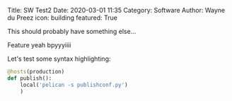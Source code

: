 Title: SW Test2
Date: 2020-03-01 11:35
Category: Software
Author: Wayne du Preez
icon: building
featured: True

This should probably have something else...

Feature yeah bpyyyiiii

Let's test some syntax highlighting:
```python
@hosts(production)
def publish():
    local('pelican -s publishconf.py')
    )
```